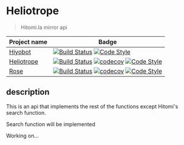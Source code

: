 # Heliotrope

> Hitomi.la mirror api

| Project name                                           | Badge                                                                                                                                                                                                                                                                                                                                                                                                               |
| ------------------------------------------------------ | ------------------------------------------------------------------------------------------------------------------------------------------------------------------------------------------------------------------------------------------------------------------------------------------------------------------------------------------------------------------------------------------------------------------- |
| [Hiyobot](https://github.com/Saebasol/Hiyobot)       | [![Build Status](https://travis-ci.com/Saebasol/Hiyobot.svg?branch=master)](https://travis-ci.com/Saebasol/Hiyobot) [![Code Style](https://img.shields.io/badge/code%20style-black-black)](https://github.com/psf/black)                                                                                                                                                                                        |
| [Heliotrope](https://github.com/Saebasol/Heliotrope) | [![Build Status](https://travis-ci.com/Saebasol/Heliotrope.svg?token=tgm7xirkFfBB6hx7iLsr&branch=master)](https://travis-ci.com/Saebasol/Heliotrope) [![codecov](https://codecov.io/gh/Saebasol/Heliotrope/branch/master/graph/badge.svg?token=VTL1Z4abB7)](https://codecov.io/gh/Saebasol/Heliotrope) [![Code Style](https://img.shields.io/badge/code%20style-black-black)](https://github.com/psf/black) |
| [Rose](https://github.com/Saebasol/Rose)             | [![Build Status](https://travis-ci.com/Saebasol/Rose.svg?branch=master)](https://travis-ci.com/Saebasol/Rose) [![codecov](https://codecov.io/gh/Saebasol/Rose/branch/master/graph/badge.svg)](https://codecov.io/gh/Saebasol/Rose) [![Code Style](https://img.shields.io/badge/code%20style-black-black)](https://github.com/psf/black)

## description

This is an api that implements the rest of the functions except Hitomi's search function.

Search function will be implemented

Working on...
